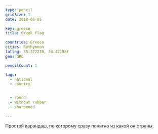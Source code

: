 ```yaml
---
type: pencil
gridSize: 1
date: 2018-06-05

key: greece
title: Greek flag

countries: Greece
cities: Rethymnon
latlng: 35.372276, 24.471587
geo: GRC

pencilCount: 1

tags:
  - national
  - country


  - round
  - without rubber
  - sharpened

---
```


Простой карандаш, по которому сразу понятно из какой он страны.
